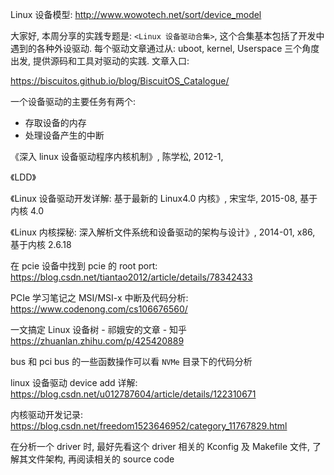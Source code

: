 Linux 设备模型: http://www.wowotech.net/sort/device_model


大家好, 本周分享的实践专题是: `<Linux 设备驱动合集>`, 这个合集基本包括了开发中遇到的各种外设驱动. 每个驱动文章通过从:  uboot, kernel, Userspace 三个角度出发, 提供源码和工具对驱动的实践. 文章入口:

https://biscuitos.github.io/blog/BiscuitOS_Catalogue/


一个设备驱动的主要任务有两个:

* 存取设备的内存
* 处理设备产生的中断

《深入 linux 设备驱动程序内核机制》, 陈学松, 2012-1,

《LDD》

《Linux 设备驱动开发详解: 基于最新的 Linux4.0 内核》, 宋宝华, 2015-08, 基于内核 4.0

《Linux 内核探秘: 深入解析文件系统和设备驱动的架构与设计》, 2014-01, x86, 基于内核 2.6.18


在 pcie 设备中找到 pcie 的 root port: https://blog.csdn.net/tiantao2012/article/details/78342433

PCIe 学习笔记之 MSI/MSI-x 中断及代码分析: https://www.codenong.com/cs106676560/

一文搞定 Linux 设备树 - 祁娥安的文章 - 知乎
https://zhuanlan.zhihu.com/p/425420889

bus 和 pci bus 的一些函数操作可以看 `NVMe` 目录下的代码分析

linux 设备驱动 device add 详解: https://blog.csdn.net/u012787604/article/details/122310671

内核驱动开发记录: https://blog.csdn.net/freedom1523646952/category_11767829.html

在分析一个 driver 时, 最好先看这个 driver 相关的 Kconfig 及 Makefile 文件, 了解其文件架构, 再阅读相关的 source code
